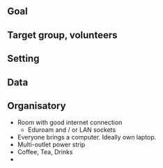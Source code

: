
## Goal

## Target group, volunteers


## Setting


## Data


## Organisatory

- Room with good internet connection
  - Eduroam and / or LAN sockets
- Everyone brings a computer. Ideally own laptop.
- Multi-outlet power strip
- Coffee, Tea, Drinks
- 